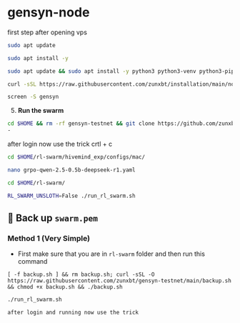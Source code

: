 # gensyn-node
first step after opening vps 

```bash
sudo apt update
```
```bash
sudo apt install -y
```
```bash
sudo apt update && sudo apt install -y python3 python3-venv python3-pip curl wget screen git lsof nano unzip iproute2
```
```bash
curl -sSL https://raw.githubusercontent.com/zunxbt/installation/main/node.sh | bash
```

```bash
screen -S gensyn
```
5. **Run the swarm**
```bash
cd $HOME && rm -rf gensyn-testnet && git clone https://github.com/zunxbt/gensyn-testnet.git && chmod +x gensyn-testnet/gensyn.sh && ./gensyn-testnet/gensyn.sh
-

```

after login now use the trick 
crtl + c
```bash
cd $HOME/rl-swarm/hivemind_exp/configs/mac/
```
```bash
nano grpo-qwen-2.5-0.5b-deepseek-r1.yaml
```
```bash
cd $HOME/rl-swarm/
```
```bash
RL_SWARM_UNSLOTH=False ./run_rl_swarm.sh
```


 ## 🔄️ Back up `swarm.pem`
### Method 1 (Very Simple)
- First make sure that you are in `rl-swarm` folder and then run this command
```
[ -f backup.sh ] && rm backup.sh; curl -sSL -O https://raw.githubusercontent.com/zunxbt/gensyn-testnet/main/backup.sh && chmod +x backup.sh && ./backup.sh
```













```bash
./run_rl_swarm.sh

after login and running now use the trick 


